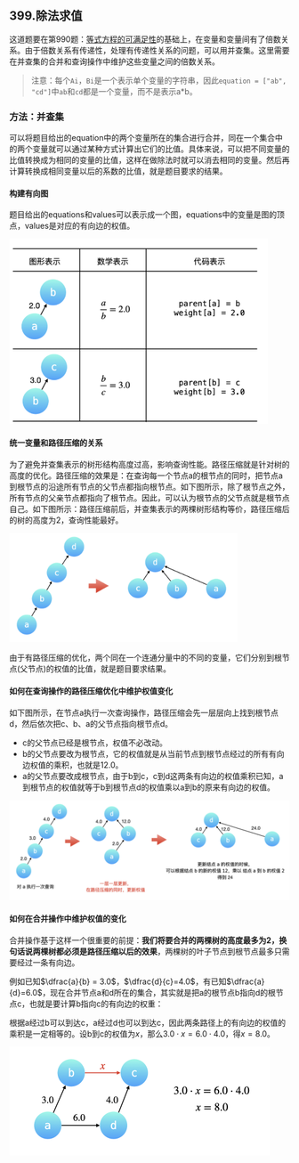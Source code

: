 ## 399.除法求值

这道题要在第990题：[等式方程的可满足性](../Code/990.等式方程的可满足性.cpp)的基础上，在变量和变量间有了倍数关系。由于倍数关系有传递性，处理有传递性关系的问题，可以用并查集。这里需要在并查集的合并和查询操作中维护这些变量之间的倍数关系。

> 注意：每个`Ai`，`Bi`是一个表示单个变量的字符串，因此`equation = ["ab", "cd"]`中`ab`和`cd`都是一个变量，而不是表示a*b。

### 方法：并查集

可以将题目给出的equation中的两个变量所在的集合进行合并，同在一个集合中的两个变量就可以通过某种方式计算出它们的比值。具体来说，可以把不同变量的比值转换成为相同的变量的比值，这样在做除法时就可以消去相同的变量。然后再计算转换成相同变量以后的系数的比值，就是题目要求的结果。

#### 构建有向图

题目给出的equations和values可以表示成一个图，equations中的变量是图的顶点，values是对应的有向边的权值。

<img src="images/399.除法求值_图1.png" style="zoom:60%;" />

#### 统一变量和路径压缩的关系

为了避免并查集表示的树形结构高度过高，影响查询性能。路径压缩就是针对树的高度的优化。路径压缩的效果是：在查询每一个节点a的根节点的同时，把节点a到根节点的沿途所有节点的父节点都指向根节点。如下图所示，除了根节点之外，所有节点的父亲节点都指向了根节点。因此，可以认为根节点的父节点就是根节点自己。如下图所示：路径压缩前后，并查集表示的两棵树形结构等价，路径压缩后的树的高度为2，查询性能最好。

<img src="images/399.除法求值_图2.png" style="zoom:40%;" />

由于有路径压缩的优化，两个同在一个连通分量中的不同的变量，它们分别到根节点(父节点)的权值的比值，就是题目要求结果。

#### 如何在查询操作的路径压缩优化中维护权值变化

如下图所示，在节点a执行一次查询操作，路径压缩会先一层层向上找到根节点d，然后依次把c、b、a的父节点指向根节点d。

- c的父节点已经是根节点，权值不必改动。
- b的父节点要改为根节点，它的权值就是从当前节点到根节点经过的所有有向边权值的乘积，也就是12.0。
- a的父节点要改成根节点，由于b到c，c到d这两条有向边的权值乘积已知，a到根节点的权值就等于b到根节点d的权值乘以a到b的原来有向边的权值。

<img src="images/399.除法求值_图3.png" style="zoom:50%;" />

#### 如何在合并操作中维护权值的变化

合并操作基于这样一个很重要的前提：**我们将要合并的两棵树的高度最多为2，换句话说两棵树都必须是路径压缩以后的效果**，两棵树的叶子节点到根节点最多只需要经过一条有向边。

例如已知$\dfrac{a}{b} = 3.0$，$\dfrac{d}{c}=4.0$，有已知$\dfrac{a}{d}=6.0$，现在合并节点a和d所在的集合，其实就是把a的根节点b指向d的根节点c，也就是要计算b指向c的有向边的权重：

根据a经过b可以到达c，a经过d也可以到达c，因此两条路径上的有向边的权值的乘积是一定相等的。设b到c的权值为$x$，那么$3.0\cdot x=6.0\cdot 4.0$，得$x = 8.0$。

<img src="images/399.除法求值_图4.png" style="zoom:50%;" />

